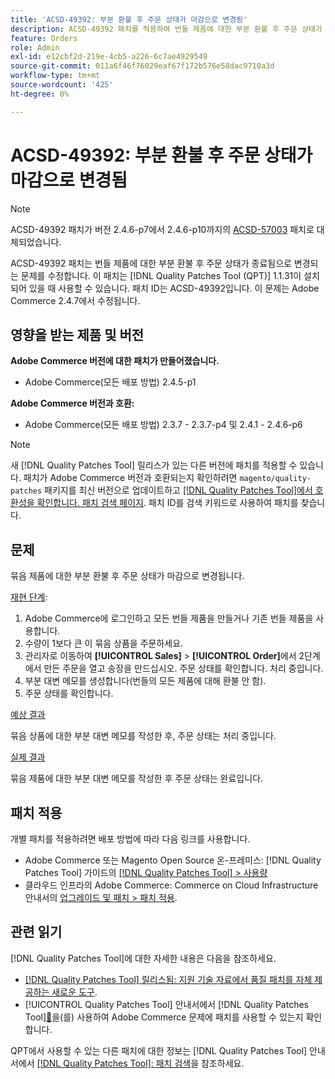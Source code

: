 ```yaml
---
title: 'ACSD-49392: 부분 환불 후 주문 상태가 마감으로 변경됨'
description: ACSD-49392 패치를 적용하여 번들 제품에 대한 부분 환불 후 주문 상태가 종료됨으로 변경되는 Adobe Commerce 문제를 수정합니다.
feature: Orders
role: Admin
exl-id: e12cbf2d-219e-4cb5-a226-6c7ae4929549
source-git-commit: 011a6f46f76029eaf67f172b576e58dac9710a3d
workflow-type: tm+mt
source-wordcount: '425'
ht-degree: 0%

---
```


# ACSD-49392: 부분 환불 후 주문 상태가 마감으로 변경됨

>[!NOTE]
>
>ACSD-49392 패치가 버전 2.4.6-p7에서 2.4.6-p10까지의 [ACSD-57003](https://experienceleague.adobe.com/en/docs/commerce-operations/tools/quality-patches-tool/patches-available-in-qpt/v1-1-46/acsd-57003-order-status-changed-to-complete-instead-of-processing) 패치로 대체되었습니다.

ACSD-49392 패치는 번들 제품에 대한 부분 환불 후 주문 상태가 종료됨으로 변경되는 문제를 수정합니다. 이 패치는 [!DNL Quality Patches Tool (QPT)] 1.1.31이 설치되어 있을 때 사용할 수 있습니다. 패치 ID는 ACSD-49392입니다. 이 문제는 Adobe Commerce 2.4.7에서 수정됩니다.

## 영향을 받는 제품 및 버전

**Adobe Commerce 버전에 대한 패치가 만들어졌습니다.**

* Adobe Commerce(모든 배포 방법) 2.4.5-p1

**Adobe Commerce 버전과 호환:**

* Adobe Commerce(모든 배포 방법) 2.3.7 - 2.3.7-p4 및 2.4.1 - 2.4.6-p6

>[!NOTE]
>
>새 [!DNL Quality Patches Tool] 릴리스가 있는 다른 버전에 패치를 적용할 수 있습니다. 패치가 Adobe Commerce 버전과 호환되는지 확인하려면 `magento/quality-patches` 패키지를 최신 버전으로 업데이트하고 [[!DNL Quality Patches Tool]에서 호환성을 확인합니다. 패치 검색 페이지](https://experienceleague.adobe.com/tools/commerce-quality-patches/index.html). 패치 ID를 검색 키워드로 사용하여 패치를 찾습니다.

## 문제

묶음 제품에 대한 부분 환불 후 주문 상태가 마감으로 변경됩니다.

<u>재현 단계</u>:

1. Adobe Commerce에 로그인하고 모든 번들 제품을 만들거나 기존 번들 제품을 사용합니다.
1. 수량이 1보다 큰 이 묶음 상품을 주문하세요.
1. 관리자로 이동하여 **[!UICONTROL Sales]** > **[!UICONTROL Order]**&#x200B;에서 2단계에서 만든 주문을 열고 송장을 만드십시오. 주문 상태를 확인합니다. 처리 중입니다.
1. 부분 대변 메모를 생성합니다(번들의 모든 제품에 대해 환불 안 함).
1. 주문 상태를 확인합니다.

<u>예상 결과</u>

묶음 상품에 대한 부분 대변 메모를 작성한 후, 주문 상태는 처리 중입니다.

<u>실제 결과</u>

묶음 제품에 대한 부분 대변 메모를 작성한 후 주문 상태는 완료입니다.

## 패치 적용

개별 패치를 적용하려면 배포 방법에 따라 다음 링크를 사용합니다.

* Adobe Commerce 또는 Magento Open Source 온-프레미스: [!DNL Quality Patches Tool] 가이드의 [[!DNL Quality Patches Tool] > 사용량](/help/tools/quality-patches-tool/usage.md)
* 클라우드 인프라의 Adobe Commerce: Commerce on Cloud Infrastructure 안내서의 [업그레이드 및 패치 > 패치 적용](https://experienceleague.adobe.com/docs/commerce-cloud-service/user-guide/develop/upgrade/apply-patches.html).

## 관련 읽기

[!DNL Quality Patches Tool]에 대한 자세한 내용은 다음을 참조하세요.

* [[!DNL Quality Patches Tool] 릴리스됨: 지원 기술 자료에서 품질 패치를 자체 제공하는 새로운 도구](https://experienceleague.adobe.com/en/docs/commerce-operations/tools/quality-patches-tool/quality-patches-tool-to-self-serve-quality-patches).
* [!UICONTROL Quality Patches Tool] 안내서에서  [!DNL Quality Patches Tool][&#128279;](/help/tools/quality-patches-tool/patches-available-in-qpt/check-patch-for-magento-issue-with-magento-quality-patches.md)을(를) 사용하여 Adobe Commerce 문제에 패치를 사용할 수 있는지 확인합니다.


QPT에서 사용할 수 있는 다른 패치에 대한 정보는 [!DNL Quality Patches Tool] 안내서에서 [[!DNL Quality Patches Tool]: 패치 검색](https://experienceleague.adobe.com/tools/commerce-quality-patches/index.html)을 참조하세요.
